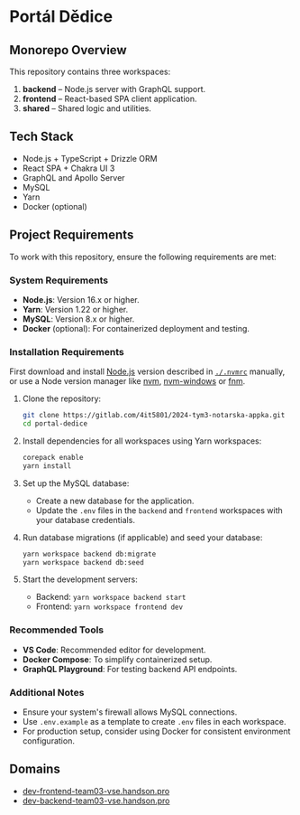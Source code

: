 # Portál Dědice

## Monorepo Overview

This repository contains three workspaces:

1. **backend** – Node.js server with GraphQL support.
2. **frontend** – React-based SPA client application.
3. **shared** – Shared logic and utilities.

## Tech Stack

- Node.js + TypeScript + Drizzle ORM
- React SPA + Chakra UI 3
- GraphQL and Apollo Server
- MySQL
- Yarn
- Docker (optional)

## Project Requirements

To work with this repository, ensure the following requirements are met:

### System Requirements

- **Node.js**: Version 16.x or higher.
- **Yarn**: Version 1.22 or higher.
- **MySQL**: Version 8.x or higher.
- **Docker** (optional): For containerized deployment and testing.

### Installation Requirements

First download and install [Node.js](https://nodejs.org/en/download/) version described in [`./.nvmrc`](./.nvmrc) manually, or use a Node version manager like [nvm](https://github.com/nvm-sh/nvm), [nvm-windows](https://github.com/coreybutler/nvm-windows) or [fnm](https://github.com/Schniz/fnm).

1. Clone the repository:

   ```bash
   git clone https://gitlab.com/4it5801/2024-tym3-notarska-appka.git
   cd portal-dedice
   ```

2. Install dependencies for all workspaces using Yarn workspaces:

   ```bash
   corepack enable
   yarn install
   ```

3. Set up the MySQL database:

   - Create a new database for the application.
   - Update the `.env` files in the `backend` and `frontend` workspaces with your database credentials.

4. Run database migrations (if applicable) and seed your database:

   ```bash
   yarn workspace backend db:migrate
   yarn workspace backend db:seed
   ```

5. Start the development servers:
   - Backend: `yarn workspace backend start`
   - Frontend: `yarn workspace frontend dev`

### Recommended Tools

- **VS Code**: Recommended editor for development.
- **Docker Compose**: To simplify containerized setup.
- **GraphQL Playground**: For testing backend API endpoints.

### Additional Notes

- Ensure your system's firewall allows MySQL connections.
- Use `.env.example` as a template to create `.env` files in each workspace.
- For production setup, consider using Docker for consistent environment configuration.

## Domains

- [dev-frontend-team03-vse.handson.pro](http://dev-frontend-team03-vse.handson.pro)
- [dev-backend-team03-vse.handson.pro](http://dev-backend-team03-vse.handson.pro)
